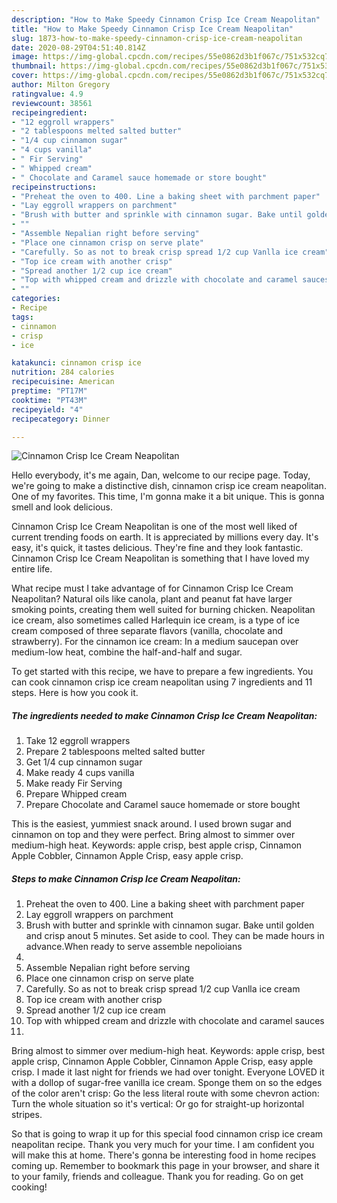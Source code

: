 ```yaml
---
description: "How to Make Speedy Cinnamon Crisp Ice Cream Neapolitan"
title: "How to Make Speedy Cinnamon Crisp Ice Cream Neapolitan"
slug: 1873-how-to-make-speedy-cinnamon-crisp-ice-cream-neapolitan
date: 2020-08-29T04:51:40.814Z
image: https://img-global.cpcdn.com/recipes/55e0862d3b1f067c/751x532cq70/cinnamon-crisp-ice-cream-neapolitan-recipe-main-photo.jpg
thumbnail: https://img-global.cpcdn.com/recipes/55e0862d3b1f067c/751x532cq70/cinnamon-crisp-ice-cream-neapolitan-recipe-main-photo.jpg
cover: https://img-global.cpcdn.com/recipes/55e0862d3b1f067c/751x532cq70/cinnamon-crisp-ice-cream-neapolitan-recipe-main-photo.jpg
author: Milton Gregory
ratingvalue: 4.9
reviewcount: 38561
recipeingredient:
- "12 eggroll wrappers"
- "2 tablespoons melted salted butter"
- "1/4 cup cinnamon sugar"
- "4 cups vanilla"
- " Fir Serving"
- " Whipped cream"
- " Chocolate and Caramel sauce homemade or store bought"
recipeinstructions:
- "Preheat the oven to 400. Line a baking sheet with parchment paper"
- "Lay eggroll wrappers on parchment"
- "Brush with butter and sprinkle with cinnamon sugar. Bake until golden and crisp anout 5 minutes. Set aside to cool. They can be made hours in advance.When ready to serve assemble nepolioians"
- ""
- "Assemble Nepalian right before serving"
- "Place one cinnamon crisp on serve plate"
- "Carefully. So as not to break crisp spread 1/2 cup Vanlla ice cream"
- "Top ice cream with another crisp"
- "Spread another 1/2 cup ice cream"
- "Top with whipped cream and drizzle with chocolate and caramel sauces"
- ""
categories:
- Recipe
tags:
- cinnamon
- crisp
- ice

katakunci: cinnamon crisp ice 
nutrition: 284 calories
recipecuisine: American
preptime: "PT17M"
cooktime: "PT43M"
recipeyield: "4"
recipecategory: Dinner

---
```



![Cinnamon Crisp Ice Cream Neapolitan](https://img-global.cpcdn.com/recipes/55e0862d3b1f067c/751x532cq70/cinnamon-crisp-ice-cream-neapolitan-recipe-main-photo.jpg)

Hello everybody, it's me again, Dan, welcome to our recipe page. Today, we're going to make a distinctive dish, cinnamon crisp ice cream neapolitan. One of my favorites. This time, I'm gonna make it a bit unique. This is gonna smell and look delicious.

Cinnamon Crisp Ice Cream Neapolitan is one of the most well liked of current trending foods on earth. It is appreciated by millions every day. It's easy, it's quick, it tastes delicious. They're fine and they look fantastic. Cinnamon Crisp Ice Cream Neapolitan is something that I have loved my entire life.

What recipe must I take advantage of for Cinnamon Crisp Ice Cream Neapolitan? Natural oils like canola, plant and peanut fat have larger smoking points, creating them well suited for burning chicken. Neapolitan ice cream, also sometimes called Harlequin ice cream, is a type of ice cream composed of three separate flavors (vanilla, chocolate and strawberry). For the cinnamon ice cream: In a medium saucepan over medium-low heat, combine the half-and-half and sugar.


To get started with this recipe, we have to prepare a few ingredients. You can cook cinnamon crisp ice cream neapolitan using 7 ingredients and 11 steps. Here is how you cook it.

<!--inarticleads1-->

##### The ingredients needed to make Cinnamon Crisp Ice Cream Neapolitan:

1. Take 12 eggroll wrappers
1. Prepare 2 tablespoons melted salted butter
1. Get 1/4 cup cinnamon sugar
1. Make ready 4 cups vanilla
1. Make ready  Fir Serving
1. Prepare  Whipped cream
1. Prepare  Chocolate and Caramel sauce homemade or store bought


This is the easiest, yummiest snack around. I used brown sugar and cinnamon on top and they were perfect. Bring almost to simmer over medium-high heat. Keywords: apple crisp, best apple crisp, Cinnamon Apple Cobbler, Cinnamon Apple Crisp, easy apple crisp. 

<!--inarticleads2-->

##### Steps to make Cinnamon Crisp Ice Cream Neapolitan:

1. Preheat the oven to 400. Line a baking sheet with parchment paper
1. Lay eggroll wrappers on parchment
1. Brush with butter and sprinkle with cinnamon sugar. Bake until golden and crisp anout 5 minutes. Set aside to cool. They can be made hours in advance.When ready to serve assemble nepolioians
1. 
1. Assemble Nepalian right before serving
1. Place one cinnamon crisp on serve plate
1. Carefully. So as not to break crisp spread 1/2 cup Vanlla ice cream
1. Top ice cream with another crisp
1. Spread another 1/2 cup ice cream
1. Top with whipped cream and drizzle with chocolate and caramel sauces
1. 


Bring almost to simmer over medium-high heat. Keywords: apple crisp, best apple crisp, Cinnamon Apple Cobbler, Cinnamon Apple Crisp, easy apple crisp. I made it last night for friends we had over tonight. Everyone LOVED it with a dollop of sugar-free vanilla ice cream. Sponge them on so the edges of the color aren&#39;t crisp: Go the less literal route with some chevron action: Turn the whole situation so it&#39;s vertical: Or go for straight-up horizontal stripes. 

So that is going to wrap it up for this special food cinnamon crisp ice cream neapolitan recipe. Thank you very much for your time. I am confident you will make this at home. There's gonna be interesting food in home recipes coming up. Remember to bookmark this page in your browser, and share it to your family, friends and colleague. Thank you for reading. Go on get cooking!
